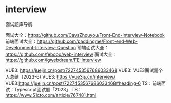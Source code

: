 # interview

面试题库导航

面试大全：https://github.com/CavsZhouyou/Front-End-Interview-Notebook
前端面试大全：https://github.com/paddingme/Front-end-Web-Development-Interview-Question
前端面试大全：https://github.com/febobo/web-interview
面试大全：https://github.com/lgwebdream/FE-Interview

VUE3: https://juejin.cn/post/7227453567686033468
VUE3: VUE3面试题个人总结（2023-6)
VUE3: https://vue3js.cn/interview/
VUE3:https://juejin.cn/post/7227453567686033468#heading-6
TS：前端面试：Typescript面试题「2023」
TS：https://www.51cto.com/article/767481.html